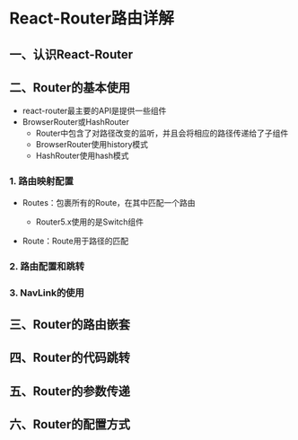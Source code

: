 # React-Router路由详解

## 一、认识React-Router

## 二、Router的基本使用

- react-router最主要的API是提供一些组件
- BrowserRouter或HashRouter
  - Router中包含了对路径改变的监听，并且会将相应的路径传递给了子组件
  - BrowserRouter使用history模式
  - HashRouter使用hash模式

### 1. 路由映射配置

- Routes：包裹所有的Route，在其中匹配一个路由
  - Router5.x使用的是Switch组件

- Route：Route用于路径的匹配

### 2. 路由配置和跳转

### 3. NavLink的使用

## 三、Router的路由嵌套

## 四、Router的代码跳转

## 五、Router的参数传递

## 六、Router的配置方式
